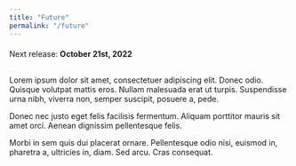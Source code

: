 ```yaml
---
title: "Future"
permalink: "/future"
---
```


<div data-aos="fade-up">    
    <h4><span style="font-weight: normal">Next release:&nbsp;</span><span>October 21st, 2022</span></h4>
</div>
<div data-aos="fade-up" data-aos-delay="500" style="margin-top: 30px">    
    <p>Lorem ipsum dolor sit amet, consectetuer adipiscing elit. Donec odio. Quisque volutpat mattis eros. Nullam malesuada erat ut turpis. Suspendisse urna nibh, viverra non, semper suscipit, posuere a, pede.</p>
    <p>Donec nec justo eget felis facilisis fermentum. Aliquam porttitor mauris sit amet orci. Aenean dignissim pellentesque felis.</p>
    <p>Morbi in sem quis dui placerat ornare. Pellentesque odio nisi, euismod in, pharetra a, ultricies in, diam. Sed arcu. Cras consequat.</p>
</div>
